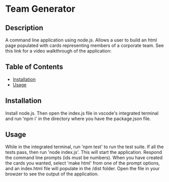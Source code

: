 # Team Generator

## Description

A command line application using node.js. Allows a user to build an html page populated with cards representing members of a corporate team. 
See this link for a video walkthrough of the application: 

## Table of Contents

- [Installation](#installation)
- [Usage](#usage)

## Installation

Install node.js. Then open the index.js file in vscode's integrated terminal and run 'npm i' in the directory where you have the package.json file. 

## Usage

While in the integrated terminal, run 'npm test' to run the test suite. If all the tests pass, then run 'node index.js'. This will start the application. Respond the command line prompts (ids must be numbers). When you have created the cards you wanted, select 'make html' from one of the prompt options, and an index.html file will populate in the /dist folder. Open the file in your browzer to see the output of the application.